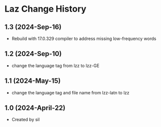 Laz Change History
====================

1.3 (2024-Sep-16)
----------------
* Rebuild with 17.0.329 compiler to address missing low-frequency words

1.2 (2024-Sep-10)
----------------
* change the language tag from lzz to lzz-GE

1.1 (2024-May-15)
----------------
* change the language tag and file name from lzz-latn to lzz

1.0 (2024-April-22)
----------------
* Created by sil
